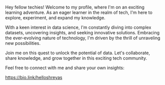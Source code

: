 Hey fellow techies! Welcome to my profile, where I'm on an exciting learning adventure. As an eager learner in the realm of tech, I'm here to explore, experiment, and expand my knowledge.

With a keen interest in data science, I'm constantly diving into complex datasets, uncovering insights, and seeking innovative solutions. Embracing the ever-evolving nature of technology, I'm driven by the thrill of unraveling new possibilities.

Join me on this quest to unlock the potential of data. Let's collaborate, share knowledge, and grow together in this exciting tech community.

Feel free to connect with me and share your own insights:

https://bio.link/helloshreyas
